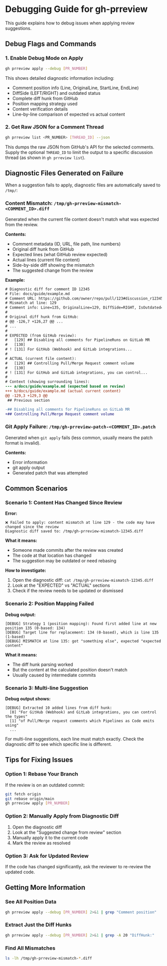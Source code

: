 # Debugging Guide for gh-prreview

This guide explains how to debug issues when applying review suggestions.

## Debug Flags and Commands

### 1. Enable Debug Mode on Apply

```bash
gh prreview apply --debug [PR_NUMBER]
```

This shows detailed diagnostic information including:
- Comment position info (Line, OriginalLine, StartLine, EndLine)
- DiffSide (LEFT/RIGHT) and outdated status
- Complete diff hunk from GitHub
- Position mapping strategy used
- Content verification details
- Line-by-line comparison of expected vs actual content

### 2. Get Raw JSON for a Comment Thread

```bash
gh prreview list <PR_NUMBER> [THREAD_ID] --json
```

This dumps the raw JSON from GitHub's API for the selected comments. Supply the optional `THREAD_ID`
to limit the output to a specific discussion thread (as shown in `gh prreview list`).

## Diagnostic Files Generated on Failure

When a suggestion fails to apply, diagnostic files are automatically saved to `/tmp/`:

### Content Mismatch: `/tmp/gh-prreview-mismatch-<COMMENT_ID>.diff`

Generated when the current file content doesn't match what was expected from the review.

**Contents:**
- Comment metadata (ID, URL, file path, line numbers)
- Original diff hunk from GitHub
- Expected lines (what GitHub review expected)
- Actual lines (current file content)
- Side-by-side diff showing the mismatch
- The suggested change from the review

**Example:**
```diff
# Diagnostic diff for comment ID 12345
# File: docs/guide/example.md
# Comment URL: https://github.com/owner/repo/pull/123#discussion_r12345
# Mismatch at line: 129
# Comment info: Line=135, OriginalLine=129, DiffSide=RIGHT, IsOutdated=false
#
# Original diff hunk from GitHub:
# @@ -126,7 +126,27 @@ ...
# ...
#
# EXPECTED (from GitHub review):
#   [129] ## Disabling all comments for PipelineRuns on GitLab MR
#   [130]
# ! [131] For GitHub (Webhook) and GitLab integrations...
#
# ACTUAL (current file content):
#   [129] ## Controlling Pull/Merge Request comment volume
#   [130]
# ! [131] For GitHub and GitLab integrations, you can control...
#
# Context (showing surrounding lines):
--- a/docs/guide/example.md (expected based on review)
+++ b/docs/guide/example.md (actual current content)
@@ -129,3 +129,3 @@
 ## Previous section

-## Disabling all comments for PipelineRuns on GitLab MR
+## Controlling Pull/Merge Request comment volume
```

### Git Apply Failure: `/tmp/gh-prreview-patch-<COMMENT_ID>.patch`

Generated when `git apply` fails (less common, usually means the patch format is invalid).

**Contents:**
- Error information
- git apply output
- Generated patch that was attempted

## Common Scenarios

### Scenario 1: Content Has Changed Since Review

**Error:**
```
❌ Failed to apply: content mismatch at line 129 - the code may have changed since the review
Diagnostic diff saved to: /tmp/gh-prreview-mismatch-12345.diff
```

**What it means:**
- Someone made commits after the review was created
- The code at that location has changed
- The suggestion may be outdated or need rebasing

**How to investigate:**
1. Open the diagnostic diff: `cat /tmp/gh-prreview-mismatch-12345.diff`
2. Look at the "EXPECTED" vs "ACTUAL" sections
3. Check if the review needs to be updated or dismissed

### Scenario 2: Position Mapping Failed

**Debug output:**
```
[DEBUG] Strategy 1 (position mapping): Found first added line at new position 135 (0-based: 134)
[DEBUG] Target line for replacement: 134 (0-based), which is line 135 (1-based)
[DEBUG] MISMATCH at line 135: got "something else", expected "expected content"
```

**What it means:**
- The diff hunk parsing worked
- But the content at the calculated position doesn't match
- Usually caused by intermediate commits

### Scenario 3: Multi-line Suggestion

**Debug output shows:**
```
[DEBUG] Extracted 10 added lines from diff hunk:
  [0] "For GitHub (Webhook) and GitLab integrations, you can control the types"
  [1] "of Pull/Merge request comments which Pipelines as Code emits using"
  ...
```

For multi-line suggestions, each line must match exactly. Check the diagnostic diff to see which specific line is different.

## Tips for Fixing Issues

### Option 1: Rebase Your Branch

If the review is on an outdated commit:
```bash
git fetch origin
git rebase origin/main
gh prreview apply [PR_NUMBER]
```

### Option 2: Manually Apply from Diagnostic Diff

1. Open the diagnostic diff
2. Look at the "Suggested change from review" section
3. Manually apply it to the current code
4. Mark the review as resolved

### Option 3: Ask for Updated Review

If the code has changed significantly, ask the reviewer to re-review the updated code.

## Getting More Information

### See All Position Data
```bash
gh prreview apply --debug [PR_NUMBER] 2>&1 | grep "Comment position"
```

### Extract Just the Diff Hunks
```bash
gh prreview apply --debug [PR_NUMBER] 2>&1 | grep -A 20 "DiffHunk:"
```

### Find All Mismatches
```bash
ls -lh /tmp/gh-prreview-mismatch-*.diff
```
